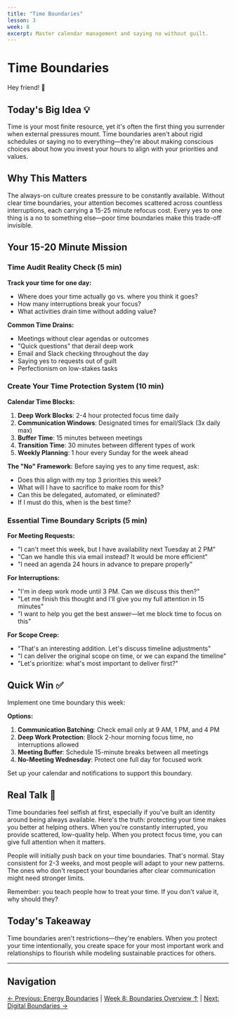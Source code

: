 ```yaml
---
title: "Time Boundaries"
lesson: 3
week: 8
excerpt: Master calendar management and saying no without guilt.
---
```


# Time Boundaries

Hey friend! 👋

## Today's Big Idea 💡

Time is your most finite resource, yet it's often the first thing you surrender when external pressures mount. Time boundaries aren't about rigid schedules or saying no to everything—they're about making conscious choices about how you invest your hours to align with your priorities and values.

## Why This Matters

The always-on culture creates pressure to be constantly available. Without clear time boundaries, your attention becomes scattered across countless interruptions, each carrying a 15-25 minute refocus cost. Every yes to one thing is a no to something else—poor time boundaries make this trade-off invisible.

## Your 15-20 Minute Mission

### Time Audit Reality Check (5 min)

**Track your time for one day:**

- Where does your time actually go vs. where you think it goes?
- How many interruptions break your focus?
- What activities drain time without adding value?

**Common Time Drains:**

- Meetings without clear agendas or outcomes
- "Quick questions" that derail deep work
- Email and Slack checking throughout the day
- Saying yes to requests out of guilt
- Perfectionism on low-stakes tasks

### Create Your Time Protection System (10 min)

**Calendar Time Blocks:**

1. **Deep Work Blocks**: 2-4 hour protected focus time daily
2. **Communication Windows**: Designated times for email/Slack (3x daily max)
3. **Buffer Time**: 15 minutes between meetings
4. **Transition Time**: 30 minutes between different types of work
5. **Weekly Planning**: 1 hour every Sunday for the week ahead

**The "No" Framework:**
Before saying yes to any time request, ask:

- Does this align with my top 3 priorities this week?
- What will I have to sacrifice to make room for this?
- Can this be delegated, automated, or eliminated?
- If I must do this, when is the best time?

### Essential Time Boundary Scripts (5 min)

**For Meeting Requests:**

- "I can't meet this week, but I have availability next Tuesday at 2 PM"
- "Can we handle this via email instead? It would be more efficient"
- "I need an agenda 24 hours in advance to prepare properly"

**For Interruptions:**

- "I'm in deep work mode until 3 PM. Can we discuss this then?"
- "Let me finish this thought and I'll give you my full attention in 15 minutes"
- "I want to help you get the best answer—let me block time to focus on this"

**For Scope Creep:**

- "That's an interesting addition. Let's discuss timeline adjustments"
- "I can deliver the original scope on time, or we can expand the timeline"
- "Let's prioritize: what's most important to deliver first?"

## Quick Win ✅

Implement one time boundary this week:

**Options:**

1. **Communication Batching**: Check email only at 9 AM, 1 PM, and 4 PM
2. **Deep Work Protection**: Block 2-hour morning focus time, no interruptions allowed
3. **Meeting Buffer**: Schedule 15-minute breaks between all meetings
4. **No-Meeting Wednesday**: Protect one full day for focused work

Set up your calendar and notifications to support this boundary.

## Real Talk 💬

Time boundaries feel selfish at first, especially if you've built an identity around being always available. Here's the truth: protecting your time makes you better at helping others. When you're constantly interrupted, you provide scattered, low-quality help. When you protect focus time, you can give full attention when it matters.

People will initially push back on your time boundaries. That's normal. Stay consistent for 2-3 weeks, and most people will adapt to your new patterns. The ones who don't respect your boundaries after clear communication might need stronger limits.

Remember: you teach people how to treat your time. If you don't value it, why should they?

## Today's Takeaway

Time boundaries aren't restrictions—they're enablers. When you protect your time intentionally, you create space for your most important work and relationships to flourish while modeling sustainable practices for others.

---

## Navigation

[← Previous: Energy Boundaries](/journey/week-08/02-energy-boundaries/) | [Week 8: Boundaries Overview ↑](/journey/week-08/) | [Next: Digital Boundaries →](/journey/week-08/04-digital-boundaries/)
